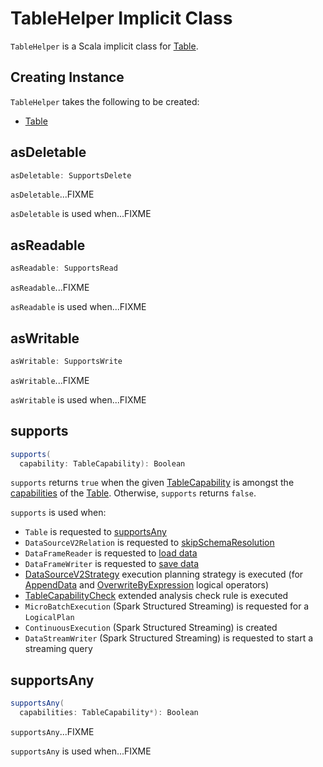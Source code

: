 # TableHelper Implicit Class

`TableHelper` is a Scala implicit class for [Table](#table).

## Creating Instance

`TableHelper` takes the following to be created:

* <span id="table"> [Table](Table.md)

## <span id="asDeletable"> asDeletable

```scala
asDeletable: SupportsDelete
```

`asDeletable`...FIXME

`asDeletable` is used when...FIXME

## <span id="asReadable"> asReadable

```scala
asReadable: SupportsRead
```

`asReadable`...FIXME

`asReadable` is used when...FIXME

## <span id="asWritable"> asWritable

```scala
asWritable: SupportsWrite
```

`asWritable`...FIXME

`asWritable` is used when...FIXME

## <span id="supports"> supports

```scala
supports(
  capability: TableCapability): Boolean
```

`supports` returns `true` when the given [TableCapability](TableCapability.md) is amongst the [capabilities](Table.md#capabilities) of the [Table](#table). Otherwise, `supports` returns `false`.

`supports` is used when:

* `Table` is requested to [supportsAny](#supportsAny)
* `DataSourceV2Relation` is requested to [skipSchemaResolution](../logical-operators/DataSourceV2Relation.md#skipSchemaResolution)
* `DataFrameReader` is requested to [load data](../DataFrameReader.md#load)
* `DataFrameWriter` is requested to [save data](../DataFrameWriter.md#save)
* [DataSourceV2Strategy](../execution-planning-strategies/DataSourceV2Strategy.md) execution planning strategy is executed (for [AppendData](../logical-operators/AppendData.md) and [OverwriteByExpression](../logical-operators/OverwriteByExpression.md) logical operators)
* [TableCapabilityCheck](../logical-analysis-rules/TableCapabilityCheck.md) extended analysis check rule is executed
* `MicroBatchExecution` (Spark Structured Streaming) is requested for a `LogicalPlan`
* `ContinuousExecution` (Spark Structured Streaming) is created
* `DataStreamWriter` (Spark Structured Streaming) is requested to start a streaming query

## <span id="supportsAny"> supportsAny

```scala
supportsAny(
  capabilities: TableCapability*): Boolean
```

`supportsAny`...FIXME

`supportsAny` is used when...FIXME
